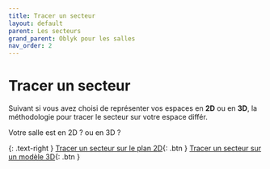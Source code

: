 ```yaml
---
title: Tracer un secteur
layout: default
parent: Les secteurs
grand_parent: Oblyk pour les salles
nav_order: 2
---
```


# Tracer un secteur

Suivant si vous avez choisi de représenter vos espaces en **2D** ou en **3D**, la méthodologie pour tracer le secteur sur votre espace différ.

Votre salle est en 2D ? ou en 3D ?

{: .text-right }
[Tracer un secteur sur le plan 2D](tracer-un-secteur-2d){: .btn }
[Tracer un secteur sur un modèle 3D](tracer-un-secteur-3d){: .btn }